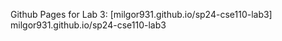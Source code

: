 Github Pages for Lab 3: [milgor931.github.io/sp24-cse110-lab3] milgor931.github.io/sp24-cse110-lab3
